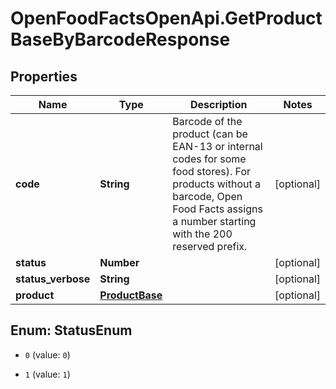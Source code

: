 # OpenFoodFactsOpenApi.GetProductBaseByBarcodeResponse

## Properties

Name | Type | Description | Notes
------------ | ------------- | ------------- | -------------
**code** | **String** | Barcode of the product (can be EAN-13 or internal codes for some food stores). For products without a barcode, Open Food Facts assigns a  number starting with the 200 reserved prefix.  | [optional] 
**status** | **Number** |  | [optional] 
**status_verbose** | **String** |  | [optional] 
**product** | [**ProductBase**](ProductBase.md) |  | [optional] 



## Enum: StatusEnum


* `0` (value: `0`)

* `1` (value: `1`)





